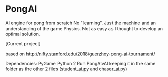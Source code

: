 # PongAI
AI engine for pong from scratch
No "learning". Just the machine and an understanding of the game Physics. 
Not as easy as I thought to develop an optimal solution.

[Current project]


based on http://nifty.stanford.edu/2018/guerzhoy-pong-ai-tournament/

Dependencies:
PyGame
Python 2
Run PongAIvAI keeping it in the same folder as the other 2 files (student_ai.py and chaser_ai.py)
